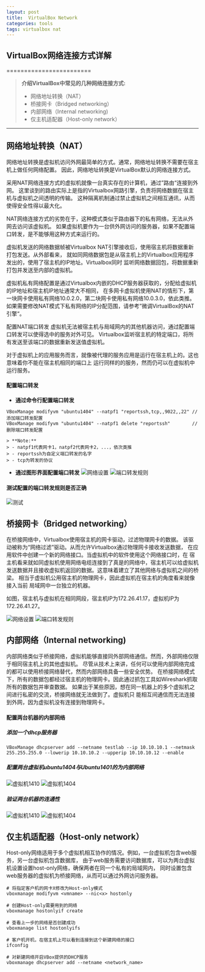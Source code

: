 ```yaml
---
layout: post
title:  VirtualBox Network
categories: tools
tags: virtualbox nat
---
```


## VirtualBox网络连接方式详解
========================

> **介绍VirtualBox中常见的几种网络连接方式:**
> - 网络地址转换（NAT）
> - 桥接网卡（Bridged networking）
> - 内部网络（Internal networking)
> - 仅主机适配器（Host-only network）

----------

网络地址转换（NAT）
----------------

网络地址转换是虚拟机访问外网最简单的方式。通常，网络地址转换不需要在宿主机上做任何网络配置。
因此，网络地址转换是VirtualBox默认的网络连接方式。

采用NAT网络连接方式的虚拟机就像一台真实存在的计算机，通过”路由“连接到外网。
这里谈到的路由实际上是指的Virtualbox网路引擎，负责将网络数据在宿主机与虚拟机之间透明的传输。
这种隔离机制通过禁止虚拟机之间相互通讯，从而使得安全性得以最大化。

NAT网络连接方式的劣势在于，这种模式类似于路由器下的私有网络，无法从外网去访问该虚拟机。
如果虚拟机要作为一台供外网访问的服务器，如果不配置端口转发，是不能够用这种方式来运行的。

虚拟机发送的网络数据帧被Virtualbox NAT引擎接收后，使用宿主机将数据重新打包发送。从外部看来，
就如同网络数据包是从宿主机上的Virtualbox应用程序发出的，使用了宿主机的IP地址。Virtualbox同时
监听网络数据回包，将数据重新打包并发送至内部的虚拟机。

虚拟机私有网络配置是通过Virtualbox内嵌的DHCP服务器获取的，分配给虚拟机的IP地址和宿主机IP地址通常大不相同，
在多网卡虚拟机使用NAT的情形下，第一块网卡使用私有网络10.0.2.0，第二块网卡使用私有网络10.0.3.0，依此类推。
如果需要修改NAT模式下私有网络的IP分配范围，请参考”微调VirtualBox的NAT引擎“。

配置NAT端口转发
虚拟机无法被宿主机与局域网内的其他机器访问，通过配置端口转发可以使得选中的服务对外可见。
Virtualbox监听宿主机的特定端口，将所有发送至该端口的数据重新发送值虚拟机。

对于虚拟机上的应用服务而言，就像被代理的服务应用是运行在宿主机上的。这也意味着你不能在宿主机相同的端口上
运行同样的的服务，然而仍可以在虚拟机中运行服务。

#### 配置端口转发

- **通过命令行配置端口转发**
```
VBoxManage modifyvm "ubuntu1404" --natpf1 "reportssh,tcp,,9022,,22" //添加端口转发配置
VBoxManage modifyvm "ubuntu1404" --natpf1 delete "reportssh"        //删除端口转发配置
```

    > **Note:**
    > - natpf1代表网卡1，natpf2代表网卡2，...，依次类推
    > - reportssh为自定义端口转发的名字
    > - tcp为转发的协议

- **通过图形界面配置端口转发**
![网络设置][2]
![端口转发规则][1]

#### 测试配置的端口转发规则是否正确
![测试][3]

桥接网卡（Bridged networking）
---------------------------

在桥接网络中，Virtualbox使用宿主机的网卡驱动，过滤物理网卡的数据。
该驱动被称为“网络过滤”驱动。从而允许Virtualbox通过物理网卡接收发送数据，
在应用软件中创建一个新的网络接口。当虚拟机中的软件使用这个网络接口时，在
宿主机看来就如同虚拟机使用网络电缆连接到了真是的网络中，宿主机可以给虚拟机
发送数据并且接收虚拟机返回的数据。这意味着建立了其他网络与虚拟机之间的桥梁。
相当于虚拟机公用宿主机的物理网卡，因此虚拟机在宿主机的角度看来就像接入当前
局域网中一台独立的机器。

如图，宿主机与虚拟机在相同网段，宿主机IP为172.26.41.17，虚拟机IP为172.26.41.27。

![网络设置][4]
![端口转发规则][5]

内部网络（Internal networking)
-----------------------------

内部网络类似于桥接网络，虚拟机能够直接同外部网络通信。然而，外部网络仅限于相同宿主机上的其他虚拟机。
尽管从技术上来讲，任何可以使用内部网络完成的都可以使用桥接网络替代，然而内部网络具备一些安全优势。
在桥接网络模式下，所有的数据包都经过宿主机的物理网卡。因此通过抓包工具如Wireshark抓取所有的数据包并审查数据。
如果出于某些原因，想在同一机器上的多个虚拟机之间进行私密的交流，桥接网络就无法做到了。虚拟机只
能相互间通信而无法连接到外网，因为虚拟机没有连接到物理网卡。

#### 配置两台机器的内部网络

##### 添加一个dhcp服务器

```
VBoxManage dhcpserver add --netname testlab --ip 10.10.10.1 --netmask 255.255.255.0 --lowerip 10.10.10.2 --upperip 10.10.10.12 --enable
```

##### 配置两台虚拟机ubuntu1404与Ubuntu1401的为内部网络

![虚拟机1410][6]
![虚拟机1404][7]

##### 验证两台机器的连通性

![虚拟机1410][8]
![虚拟机1404][9]


仅主机适配器（Host-only network）
------------------------------

Host-only网络适用于多个虚拟机相互协作的情况。例如，一台虚拟机包含web服务，另一台虚拟机包含数据库，
由于web服务需要访问数据库，可以为两台虚拟机设置设置host-only网络，确保两者在同一个私有的局域网内，
同时设置包含web服务器的虚拟机为桥接网络，从而可以通过外网访问服务器。
```
# 将指定客户机的网卡X修改为Host-only模式
vboxmanage modifyvm <vmname> --nic<x> hostonly

# 创建Host-only需要用到的网络
vboxmanage hostonlyif create

# 查看上一步的网络是否创建成功
vboxmanage list hostonlyifs

# 客户机开机，在宿主机上可以看到连接到这个新建网络的接口
ifconfig

# 对新建网络开启VBox提供的DHCP服务
vboxmanage dhcpserver add --netname <network_name>

```

[1]:http://7xr4ey.com1.z0.glb.clouddn.com/20160222112239.jpg
[2]:http://7xr4ey.com1.z0.glb.clouddn.com/20160222111947.jpg
[3]:http://7xr4ey.com1.z0.glb.clouddn.com/20160222114406.jpg
[4]:http://7xr4ey.com1.z0.glb.clouddn.com/20160223094900.jpg
[5]:http://7xr4ey.com1.z0.glb.clouddn.com/20160222131255.jpg
[6]:http://7xr4ey.com1.z0.glb.clouddn.com/20160223103008.jpg
[7]:http://7xr4ey.com1.z0.glb.clouddn.com/20160223103114.jpg
[8]:http://7xr4ey.com1.z0.glb.clouddn.com/20160223104547.jpg
[9]:http://7xr4ey.com1.z0.glb.clouddn.com/20160223104713.jpg
